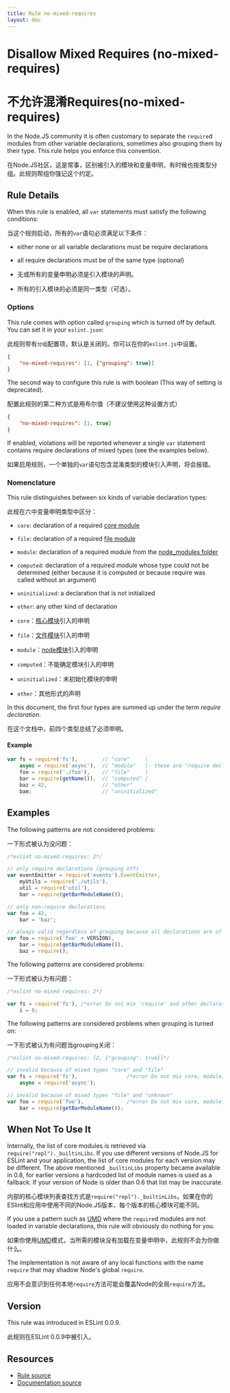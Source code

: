 ```yaml
---
title: Rule no-mixed-requires
layout: doc
---
```

<!-- Note: No pull requests accepted for this file. See README.md in the root directory for details. -->
# Disallow Mixed Requires (no-mixed-requires)

# 不允许混淆Requires(no-mixed-requires)

In the Node.JS community it is often customary to separate the `require`d modules from other variable declarations, sometimes also grouping them by their type. This rule helps you enforce this convention.

在Node.JS社区，这是常事，区别被引入的模块和变量申明，有时候也按类型分组。此规则帮组你强记这个约定。

## Rule Details

When this rule is enabled, all `var` statements must satisfy the following conditions:

当这个规则启动，所有的`var`语句必须满足以下条件：

* either none or all variable declarations must be require declarations
* all require declarations must be of the same type (optional)

* 无或所有的变量申明必须是引入模块的声明。
* 所有的引入模块的必须是同一类型（可选）。

### Options

This rule comes with option called `grouping` which is turned off by default. You can set it in your `eslint.json`:

此规则带有`分组`配置项，默认是关闭的。你可以在你的`eslint.js`中设置。

```json
{
    "no-mixed-requires": [1, {"grouping": true}]
}
```

The second way to configure this rule is with boolean (This way of setting is deprecated).

配置此规则的第二种方式是用布尔值（不建议使用这种设置方式）

```json
{
    "no-mixed-requires": [1, true]
}
```

If enabled, violations will be reported whenever a single `var` statement contains require declarations of mixed types (see the examples below).

如果启用规则，一个单独的`var`语句包含混淆类型的模块引入声明，将会报错。

### Nomenclature

This rule distinguishes between six kinds of variable declaration types:

此规在六中变量申明类型中区分：

* `core`: declaration of a required [core module][1]
* `file`: declaration of a required [file module][2]
* `module`: declaration of a required module from the [node_modules folder][3]
* `computed`: declaration of a required module whose type could not be determined (either because it is computed or because require was called without an argument)
* `uninitialized`: a declaration that is not initialized
* `other`: any other kind of declaration


* `core`：[核心模块][1]引入的申明
* `file`：[文件模块][2]引入的申明
* `module`：[node模块][3]引入的申明
*  `computed`：不能确定模块引入的申明
*  `uninitialized`：未初始化模块的申明
*  `other`：其他形式的声明

In this document, the first four types are summed up under the term *require declaration*.

在这个文档中，前四个类型总结了必须申明。

#### Example

```javascript
var fs = require('fs'),        // "core"     \
    async = require('async'),  // "module"   |- these are "require declaration"s
    foo = require('./foo'),    // "file"     |
    bar = require(getName()),  // "computed" /
    baz = 42,                  // "other"
    bam;                       // "uninitialized"
```

## Examples

The following patterns are not considered problems:

一下形式被认为没问题：

```js
/*eslint no-mixed-requires: 2*/

// only require declarations (grouping off)
var eventEmitter = require('events').EventEmitter,
    myUtils = require('./utils'),
    util = require('util'),
    bar = require(getBarModuleName());

// only non-require declarations
var foo = 42,
    bar = 'baz';

// always valid regardless of grouping because all declarations are of the same type
var foo = require('foo' + VERSION),
    bar = require(getBarModuleName()),
    baz = require();
```

The following patterns are considered problems:

一下形式被认为有问题：

```js
/*eslint no-mixed-requires: 2*/

var fs = require('fs'), /*error Do not mix 'require' and other declarations.*/
    i = 0;
```

The following patterns are considered problems when grouping is turned on:

一下形式被认为有问题当grouping关闭：

```js
/*eslint no-mixed-requires: [2, {"grouping": true}]*/

// invalid because of mixed types "core" and "file"
var fs = require('fs'),                /*error Do not mix core, module, file and computed requires.*/
    async = require('async');

// invalid because of mixed types "file" and "unknown"
var foo = require('foo'),              /*error Do not mix core, module, file and computed requires.*/
    bar = require(getBarModuleName());
```


## When Not To Use It

Internally, the list of core modules is retrieved via `require("repl")._builtinLibs`. If you use different versions of Node.JS for ESLint and your application, the list of core modules for each version may be different.
The above mentioned `_builtinLibs` property became available in 0.8, for earlier versions a hardcoded list of module names is used as a fallback. If your version of Node is older than 0.6 that list may be inaccurate.

内部的核心模块列表查找方式是`require("repl")._builtinLibs`。如果在你的ESlint和应用中使用不同的Node.JS版本，每个版本的核心模块可能不同。

If you use a pattern such as [UMD][4] where the `require`d modules are not loaded in variable declarations, this rule will obviously do nothing for you.

如果你使用[UMD][4]模式，当所需的模块没有加载在变量申明中，此规则不会为你做什么。

The implementation is not aware of any local functions with the name `require` that may shadow Node's global `require`.

应用不会意识到任何本地`require`方法可能会覆盖Node的全局`require`方法。

[1]: http://nodejs.org/api/modules.html#modules_core_modules
[2]: http://nodejs.org/api/modules.html#modules_file_modules
[3]: http://nodejs.org/api/modules.html#modules_loading_from_node_modules_folders
[4]: https://github.com/umdjs/umd

## Version

This rule was introduced in ESLint 0.0.9.

此规则在ESLint 0.0.9中被引入。

## Resources

* [Rule source](https://github.com/eslint/eslint/tree/master/lib/rules/no-mixed-requires.js)
* [Documentation source](https://github.com/eslint/eslint/tree/master/docs/rules/no-mixed-requires.md)

